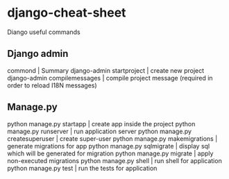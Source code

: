 # django-cheat-sheet

Diango useful commands

## Django admin
commond | Summary
django-admin startproject <project-name> | create new project
django-admin compilemessages | compile project message (required in order to reload I18N messages)


## Manage.py

python manage.py startapp <name> | create app inside the project
python manage.py runserver  <port> | run application server
python manage.py createsuperuser | create super-user
python manage.py makemigrations <app> | generate migrations for app
python manage.py sqlmigrate <app> <migration-number> | display sql which will be generated for migration
python manage.py migrate | apply non-executed migrations
python manage.py shell | run shell for application
python manage.py test <app> | run the tests for application


